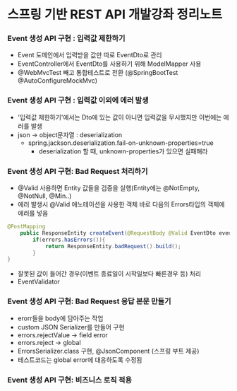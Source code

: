 스프링 기반 REST API 개발강좌 정리노트
=================================

### Event 생성 API 구현 : 입력값 제한하기

- Event 도메인에서 입력받을 값만 따로 EventDto로 관리
- EventController에서 EventDto를 사용하기 위해 ModelMapper 사용
- @WebMvcTest 빼고 통합테스트로 전환 (@SpringBootTest @AutoConfigureMockMvc)

### Event 생성 API 구현 : 입력값 이외에 에러 발생
- '입력값 제한하기'에서는 Dto에 있는 값이 아니면 입력값을 무시했지만 이번에는 에러를 발생
- json -> object문자열 : deserialization
  - spring.jackson.deserialization.fail-on-unknown-properties=true
      - deserialization 할 때, unknown-properties가 있으면 실패해라
      
### Event 생성 API 구현: Bad Request 처리하기
- @Valid 사용하면 Entity 값들을 검증을 실행(Entity에는 @NotEmpty, @NotNull, @Min..)
- 에러 발생시 @Valid 애노테이션을 사용한 객체 바로 다음의 Errors타입의 객체에 에러를 넣음
```java
@PostMapping
    public ResponseEntity createEvent(@RequestBody @Valid EventDto eventDto, Errors errors) {
        if(errors.hasErrors()){
            return ResponseEntity.badRequest().build();
        }
}
```

- 잘못된 값이 들어간 경우(이벤트 종료일이 시작일보다 빠른경우 등) 처리
- EventValidator

### Event 생성 API 구현: Bad Request 응답 본문 만들기
- erorr들을 body에 담아주는 작업 
- custom JSON Serializer를 만들어 구현
- errors.rejectValue -> field error
- errors.reject -> global 
- ErrorsSerializer.class 구현, @JsonComponent (스프링 부트 제공)
- 테스트코드는 global error에 대응하도록 수정됨

### Event 생성 API 구현: 비즈니스 로직 적용

